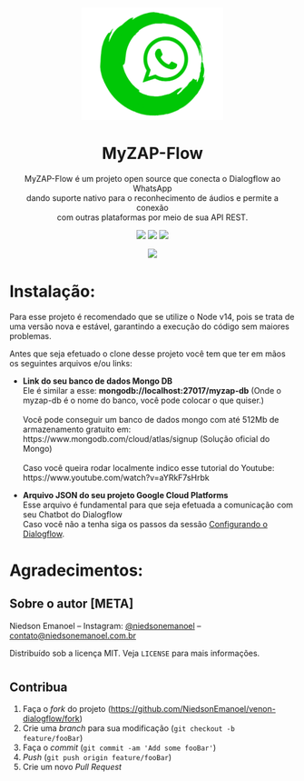 <h1></h1>
<p align="center">
    <img src="src/Controllers/Classes/Temp/myzap.png" width="250">
    <h1 align="center">MyZAP-Flow</h1>
    <p align="center">MyZAP-Flow é um projeto open source que conecta o Dialogflow ao WhatsApp<br>dando suporte nativo para o reconhecimento de áudios e permite a conexão<br>com outras plataformas por meio de sua API REST.</p>

</p>
<p align="center">
    <img src="https://img.shields.io/github/package-json/v/NiedsonEmanoel/myzap-flow">
    <img src="https://github.com/NiedsonEmanoel/Myzap-Flow/actions/workflows/node.js.yml/badge.svg?branch=main">
    <img src="https://img.shields.io/github/languages/code-size/NiedsonEmanoel/myzap-flow">
</p>
<p align = "center">
    <img src="https://shields.io/badge/license-MIT-green">
</p>
<h1></h1>
</b>
<h1>Instalação:</h1>
<p>Para esse projeto é recomendado que se utilize o Node v14, pois se trata de uma versão nova e estável, garantindo a execução do código sem maiores problemas.</p>
<p>Antes que seja efetuado o clone desse projeto você tem que ter em mãos os seguintes arquivos e/ou links:</p>
<ul>
    <li><strong>Link do seu banco de dados Mongo DB</strong></li>
    <span>Ele é similar a esse: <strong>mongodb://localhost:27017/myzap-db</strong>  (Onde o myzap-db é o nome do banco, você pode colocar o que quiser.)</br></span>
    <span><br/>Você pode conseguir um banco de dados mongo com até 512Mb de armazenamento gratuito em:</br>https://www.mongodb.com/cloud/atlas/signup (Solução oficial do Mongo)</br></br>Caso você queira rodar localmente indico esse tutorial do Youtube:</br>https://www.youtube.com/watch?v=aYRkF7sHrbk</span>
    <p> </p>
    <li><strong>Arquivo JSON do seu projeto Google Cloud Platforms</strong></li>
    <span>Esse arquivo é fundamental para que seja efetuada a comunicação com seu Chatbot do Dialogflow </br>Caso você não a tenha siga os passos da sessão <a href="">Configurando o Dialogflow</a>.</span>
</ul>
<h1>Agradecimentos:</h1>


## Sobre o autor [META]
Niedson Emanoel – Instagram: [@niedsonemanoel](https://instagram.com/niedsonemanoel) – [contato@niedsonemanoel.com.br](mailto:contato@niedsonemanoel.com.br)

Distribuído sob a licença MIT. Veja `LICENSE` para mais informações.
#

## Contribua

1. Faça o _fork_ do projeto (<https://github.com/NiedsonEmanoel/venon-dialogflow/fork>)
2. Crie uma _branch_ para sua modificação (`git checkout -b feature/fooBar`)
3. Faça o _commit_ (`git commit -am 'Add some fooBar'`)
4. _Push_ (`git push origin feature/fooBar`)
5. Crie um novo _Pull Request_